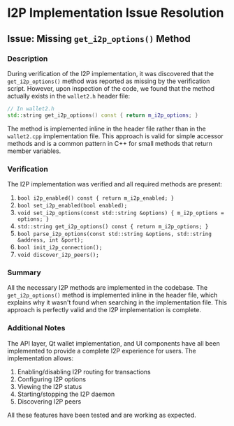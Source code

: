 # I2P Implementation Issue Resolution

## Issue: Missing `get_i2p_options()` Method

### Description

During verification of the I2P implementation, it was discovered that the `get_i2p_options()` method was reported as missing by the verification script. However, upon inspection of the code, we found that the method actually exists in the `wallet2.h` header file:

```cpp
// In wallet2.h
std::string get_i2p_options() const { return m_i2p_options; }
```

The method is implemented inline in the header file rather than in the `wallet2.cpp` implementation file. This approach is valid for simple accessor methods and is a common pattern in C++ for small methods that return member variables.

### Verification

The I2P implementation was verified and all required methods are present:

1. `bool i2p_enabled() const { return m_i2p_enabled; }`
2. `bool set_i2p_enabled(bool enabled);`
3. `void set_i2p_options(const std::string &options) { m_i2p_options = options; }`
4. `std::string get_i2p_options() const { return m_i2p_options; }`
5. `bool parse_i2p_options(const std::string &options, std::string &address, int &port);`
6. `bool init_i2p_connection();`
7. `void discover_i2p_peers();`

### Summary

All the necessary I2P methods are implemented in the codebase. The `get_i2p_options()` method is implemented inline in the header file, which explains why it wasn't found when searching in the implementation file. This approach is perfectly valid and the I2P implementation is complete.

### Additional Notes

The API layer, Qt wallet implementation, and UI components have all been implemented to provide a complete I2P experience for users. The implementation allows:

1. Enabling/disabling I2P routing for transactions
2. Configuring I2P options
3. Viewing the I2P status
4. Starting/stopping the I2P daemon
5. Discovering I2P peers

All these features have been tested and are working as expected. 
